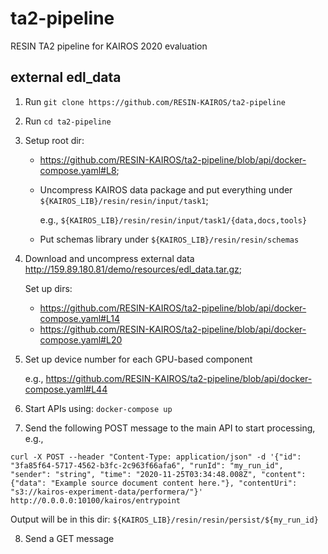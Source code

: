 # ta2-pipeline
RESIN TA2 pipeline for KAIROS 2020 evaluation

## external edl_data
1. Run `git clone https://github.com/RESIN-KAIROS/ta2-pipeline`

2. Run `cd ta2-pipeline`

3. Setup root dir: 
   - https://github.com/RESIN-KAIROS/ta2-pipeline/blob/api/docker-compose.yaml#L8;

   - Uncompress KAIROS data package and put everything under `${KAIROS_LIB}/resin/resin/input/task1`;
   
     e.g., `${KAIROS_LIB}/resin/resin/input/task1/{data,docs,tools}`
   
   - Put schemas library under `${KAIROS_LIB}/resin/resin/schemas`

4. Download and uncompress external data http://159.89.180.81/demo/resources/edl_data.tar.gz;

   Set up dirs: 
   - https://github.com/RESIN-KAIROS/ta2-pipeline/blob/api/docker-compose.yaml#L14
   - https://github.com/RESIN-KAIROS/ta2-pipeline/blob/api/docker-compose.yaml#L20
   
5. Set up device number for each GPU-based component
   
   e.g., https://github.com/RESIN-KAIROS/ta2-pipeline/blob/api/docker-compose.yaml#L44
   
6. Start APIs using: `docker-compose up`

7. Send the following POST message to the main API to start processing, e.g.,

```curl -X POST --header "Content-Type: application/json" -d '{"id": "3fa85f64-5717-4562-b3fc-2c963f66afa6", "runId": "my_run_id", "sender": "string", "time": "2020-11-25T03:34:48.008Z", "content": {"data": "Example source document content here."}, "contentUri": "s3://kairos-experiment-data/performera/"}' http://0.0.0.0:10100/kairos/entrypoint```

   Output will be in this dir: `${KAIROS_LIB}/resin/resin/persist/${my_run_id}`
   
8. Send a GET message
